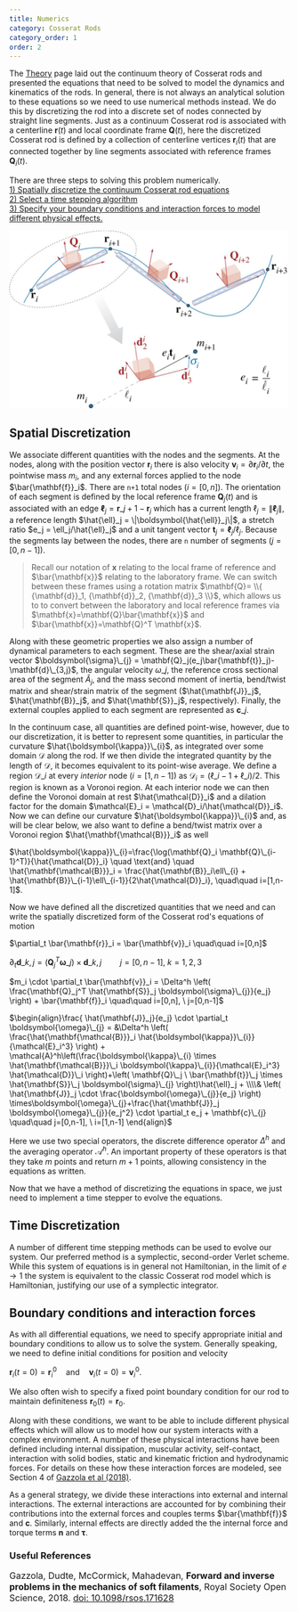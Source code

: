 ```yaml
---
title: Numerics
category: Cosserat Rods 
category_order: 1
order: 2
---
```


The [Theory](../single-rods) page laid out the continuum theory of Cosserat rods and presented the equations that need to be solved to model the dynamics and kinematics of the rods. In general, there is not always an analytical solution to these equations so we need to use numerical methods instead. We do this by discretizing the rod into a discrete set of nodes connected by straight line segments. Just as a continuum Cosserat rod is associated with a centerline $\mathbf{r}(t)$ and local coordinate frame $\mathbf{Q}(t)$, here the discretized Cosserat rod is defined by a collection of centerline vertices $\mathbf{r}_i(t)$ that are connected together by line segments associated with reference frames $\mathbf{Q}_i(t)$. 

There are three steps to solving this problem numerically.  
[1) Spatially discretize the continuum Cosserat rod equations](#spatial-discretization)  
[2) Select a time stepping algorithm](#time-discretization)  
[3) Specify your boundary conditions and interaction forces to model different physical effects.](#boundary-conditions-and-interaction-forces)  

<img src="/images/numerics.jpg" alt="image name" width="500"/>

## Spatial Discretization
We associate different quantities with the nodes and the segments. At the nodes, along with the position vector $\mathbf{r}_i$ there is also velocity $\mathbf{v}_i = \partial \mathbf{r}_i/\partial t$, the pointwise mass $m_i$, and any external forces applied to the node $\bar{\mathbf{f}}_i$. There are `n+1` total nodes ($i=[0,n]$). The orientation of each segment is defined by the local reference frame $\mathbf{Q}_j(t)$ and is associated with an edge $\boldsymbol{\ell}_j = \mathbf{r}\_{j+1} - \mathbf{r}_j$ which has a current length $\ell_j = \|\boldsymbol{\ell}_j\|$, a reference length $\hat{\ell}_j = \|\boldsymbol{\hat{\ell}}_j\|$, a stretch ratio $e_j = \ell_j/\hat{\ell}_j$ and a unit tangent vector $\mathbf{t}_j = \boldsymbol{\ell}_j/\ell_j$. Because the segments lay between the nodes, there are `n` number of segments ($j=[0,n-1]$).


>Recall our notation of $\mathbf{x}$ relating to the local frame of reference and $\bar{\mathbf{x}}$ relating to the laboratory frame. We can switch between these frames using a rotation matrix $\mathbf{Q}= \\{ {\mathbf{d}}_1, {\mathbf{d}}_2, {\mathbf{d}}_3 \\}$, which allows us to to convert between the laboratory and local reference frames via $\mathbf{x}=\mathbf{Q}\bar{\mathbf{x}}$ and $\bar{\mathbf{x}}=\mathbf{Q}^T \mathbf{x}$.



Along with these geometric properties we also assign a number of dynamical parameters to each segment. These are the shear/axial strain vector $\boldsymbol{\sigma}\_{j} = \mathbf{Q}_j(e_j\bar{\mathbf{t}}_j)-\mathbf{d}\_{3,j}$, the angular velocity $\omega\_{j}$, the reference cross sectional area of the segment $\hat{A}_j$, and the mass second moment of inertia, bend/twist matrix and shear/strain matrix of the segment ($\hat{\mathbf{J}}_j$, $\hat{\mathbf{B}}_j$, and $\hat{\mathbf{S}}_j$, respectively). Finally, the external couples applied to each segment are represented as $\mathbf{c}\_{j}$.

In the continuum case, all quantities are defined point-wise, however, due to our discretization, it is better to represent some quantities, in particular the curvature $\hat{\boldsymbol{\kappa}}\_{i}$, as integrated over some domain $\mathcal{D}$ along the rod. If we then divide the integrated quantity by the length of $\mathcal{D}$, it becomes equivalent to its point-wise average. We define a region $\mathcal{D}\_i$ at every *interior* node ($i=[1,n-1]$) as $\mathcal{D}_i = (\ell\_{i-1} + \ell\_i)/2$. This region is known as a Voronoi region. At each interior node we can then define the Voronoi domain at rest $\hat{\mathcal{D}}_i$ and a dilation factor for the domain $\mathcal{E}_i = \mathcal{D}_i/\hat{\mathcal{D}}_i$. Now we can define our curvature $\hat{\boldsymbol{\kappa}}\_{i}$ and, as will be clear below, we also want to define a bend/twist matrix over a Voronoi region $\hat{\mathbf{\mathcal{B}}}_i$ as well

$\hat{\boldsymbol{\kappa}}\_{i}=\frac{\log(\mathbf{Q}_i \mathbf{Q}\_{i-1}^T)}{\hat{\mathcal{D}}_i} \quad \text{and} \quad \hat{\mathbf{\mathcal{B}}}_i = \frac{\hat{\mathbf{B}}_i\ell\_{i} + \hat{\mathbf{B}}\_{i-1}\ell\_{i-1}}{2\hat{\mathcal{D}}_i}, \quad\quad i=[1,n-1]$. 

Now we have defined all the discretized quantities that we need and can write the spatially discretized form of the Cosserat rod's equations of motion

$\partial_t \bar{\mathbf{r}}_i = \bar{\mathbf{v}}_i \quad\quad i=[0,n]$

$\partial_t \mathbf{d}\_{k,j} = (\mathbf{Q}^T_j \boldsymbol{\omega}\_{j}) \times \mathbf{d}\_{k,j} \quad\quad j=[0,n-1], \ k=1,2,3$

$m_i \cdot \partial_t \bar{\mathbf{v}}_i = \Delta^h \left( \frac{\mathbf{Q}_j^T \hat{\mathbf{S}}_j \boldsymbol{\sigma}\_{j}}{e_j} \right) + \bar{\mathbf{f}}_i \quad\quad i=[0,n], \ j=[0,n-1]$


$\begin{align}\frac{ \hat{\mathbf{J}}_j}{e_j} \cdot \partial_t \boldsymbol{\omega}\_{j} = &\Delta^h \left( \frac{\hat{\mathbf{\mathcal{B}}}_i \hat{\boldsymbol{\kappa}}\_{i}}{\mathcal{E}_i^3} \right) + \mathcal{A}^h\left(\frac{\boldsymbol{\kappa}\_{i} \times \hat{\mathbf{\mathcal{B}}}\_i \boldsymbol{\kappa}\_{i}}{\mathcal{E}_i^3} \hat{\mathcal{D}}\_i \right)+\left( \mathbf{Q}\_j \ \bar{\mathbf{t}}\_j \times \hat{\mathbf{S}}\_j \boldsymbol{\sigma}\_{j} \right)\hat{\ell}_j + \\\\& \left( \hat{\mathbf{J}}_j \cdot \frac{\boldsymbol{\omega}\_{j}}{e_j} \right) \times\boldsymbol{\omega}\_{j}+\frac{\hat{\mathbf{J}}_j \boldsymbol{\omega}\_{j}}{e_j^2} \cdot \partial_t e_j + \mathbf{c}\_{j} \quad\quad j=[0,n-1], \ i=[1,n-1] \end{align}$

Here we use two special operators, the discrete difference operator $\Delta^h$ and the averaging operator $\mathcal{A}^h$. An important property of these operators is that they take $m$ points and return $m+1$ points, allowing consistency in the equations as written. 

Now that we have a method of discretizing the equations in space, we just need to implement a time stepper to evolve the equations. 

## Time Discretization
A number of different time stepping methods can be used to evolve our system. Our preferred method is a symplectic, second-order Verlet scheme. While this system of equations is in general not Hamiltonian, in the limit of $e\rightarrow1$ the system is equivalent to the classic Cosserat rod model which is Hamiltonian, justifying our use of a symplectic integrator. 

## Boundary conditions and interaction forces 
As with all differential equations, we need to specify appropriate initial and boundary conditions to allow us to solve the system. Generally speaking, we need to define initial conditions for position and velocity

$\mathbf{r}_i(t=0) = \mathbf{r}_i^0 \quad \text{and} \quad \mathbf{v}_i(t=0) = \mathbf{v}_i^0$.

We also often wish to specify a fixed point boundary condition for our rod to maintain definiteness $\mathbf{r}_0(t) = \mathbf{r}_0$.

Along with these conditions, we want to be able to include different physical effects which will allow us to model how our system interacts with a complex environment. A number of these physical interactions have been defined including internal dissipation, muscular activity, self-contact, interaction with solid bodies, static and kinematic friction and hydrodynamic forces. For details on these how these interaction forces are modeled, see Section 4 of [Gazzola et al (2018)](http://mattia-lab.com/wp-content/uploads/2018/06/Gazzola_RSOS_2018.pdf).

As a general strategy, we divide these interactions into external and internal interactions. The external interactions are accounted for by combining their contributions into the external forces and couples terms $\bar{\mathbf{f}}$ and $\mathbf{c}$. Similarly, internal effects are directly added the the internal force and torque terms $\mathbf{n}$ and $\boldsymbol{\tau}$. 

<!--
#### Dissipation
Real materials have internal friction and viscoelastic losses which lead to energy dissipation. A simple method of modeling this dissipation is with Rayleigh potentials, which while not directly modeling the underlying mechanism, does an adequate job of representing the energy loss due to these friction effects. Viscous forces and torques per unit length ($\mathbf{f}_\nu$ and $\mathbf{c}\_\mathcal{L}$) are computed as linear function of the linear and angular velocities along with a constant representing the translations and rotational internal friction coefficients ($\gamma_t$ and $\gamma_r$)

$\mathbf{f}\_{\nu} = -\gamma_t \mathbf{v}$

$\mathbf{c}\_{\mathcal{L},\nu} = -\gamma_r \boldsymbol{\omega}\_\mathcal{L}$

Generally, we use a single dissipation constant such at $\gamma = \gamma_t = \gamma_r$.

#### Muscular activity

#### Self-contact

#### Interaction with solid boundaries

#### Friction

#### Hydrodynamics
-->


### Useful References
<p class="reference" style="font-size:12pt; ">
Gazzola, Dudte, McCormick, Mahadevan, <strong>Forward and inverse problems in the mechanics of soft filaments</strong>, Royal Society Open Science, 2018. <a href="https://doi.org/10.1098/rsos.171628">doi: 10.1098/rsos.171628</a>
</p> 